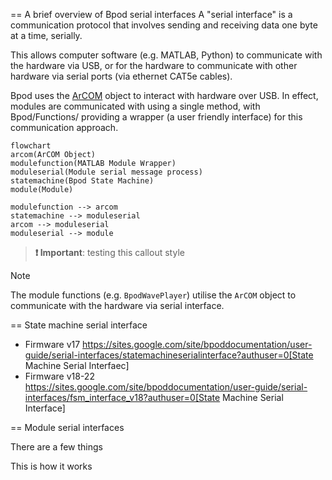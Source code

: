 == A brief overview of Bpod serial interfaces
A "serial interface" is a communication protocol that involves sending and receiving data one byte at a time, serially. 

This allows computer software (e.g. MATLAB, Python) to communicate with the hardware via USB, or for the hardware to communicate with other hardware via serial ports (via ethernet CAT5e cables).

Bpod uses the [ArCOM](https://github.com/sanworks/Bpod_Gen2/blob/master/Functions/Internal%20Functions/ArCOM/ArCOMObject_Bpod.m) object to interact with hardware over USB. In effect, modules are communicated with using a single method, with Bpod/Functions/ providing a wrapper (a user friendly interface) for this communication approach.


```mermaid
flowchart
arcom(ArCOM Object)
modulefunction(MATLAB Module Wrapper)
moduleserial(Module serial message process)
statemachine(Bpod State Machine)
module(Module)

modulefunction --> arcom
statemachine --> moduleserial
arcom --> moduleserial
moduleserial --> module
```

> **❗️ Important**: testing this callout style

> [!NOTE] 
> The module functions (e.g. `BpodWavePlayer`) utilise the `ArCOM` object to communicate with the hardware via serial interface.

== State machine serial interface

- Firmware v17 https://sites.google.com/site/bpoddocumentation/user-guide/serial-interfaces/statemachineserialinterface?authuser=0[State Machine Serial Interfaec]
- Firmware v18-22 https://sites.google.com/site/bpoddocumentation/user-guide/serial-interfaces/fsm_interface_v18?authuser=0[State Machine Serial Interface]




== Module serial interfaces

There are a few things


This is how it works